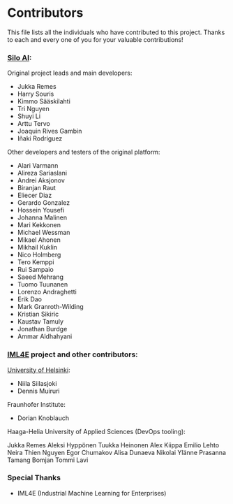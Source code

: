 # Contributors

This file lists all the individuals who have contributed to this project. Thanks to each and every one of you for your valuable contributions!

### [Silo AI](https://www.silo.ai/):

Original project leads and main developers:

- Jukka Remes
- Harry Souris
- Kimmo Sääskilahti
- Tri Nguyen
- Shuyi Li
- Arttu Tervo
- Joaquin Rives Gambin
- Iñaki Rodriguez

Other developers and testers of the original platform:

- Alari Varmann
- Alireza Sariaslani
- Andrei Aksjonov
- Biranjan Raut
- Eliecer Diaz
- Gerardo Gonzalez
- Hossein Yousefi
- Johanna Malinen
- Mari Kekkonen
- Michael Wessman
- Mikael Ahonen
- Mikhail Kuklin
- Nico Holmberg
- Tero Kemppi
- Rui Sampaio
- Saeed Mehrang
- Tuomo Tuunanen
- Lorenzo Andraghetti
- Erik Dao
- Mark Granroth-Wilding
- Kristian Sikiric
- Kaustav Tamuly
- Jonathan Burdge
- Ammar Aldhahyani

### [IML4E](https://itea4.org/project/iml4e.html) project and other contributors:

[University of Helsinki](https://www.helsinki.fi/en/researchgroups/empirical-software-engineering):

- Niila Siilasjoki
- Dennis Muiruri

Fraunhofer Institute:

- Dorian Knoblauch

Haaga-Helia University of Applied Sciences (DevOps tooling):

Jukka Remes
Aleksi Hyppönen
Tuukka Heinonen
Alex Kiippa
Emilio Lehto Neira
Thien Nguyen
Egor Chumakov
Alisa Dunaeva
Nikolai Ylänne
Prasanna Tamang Bomjan
Tommi Lavi

### Special Thanks

- IML4E (Industrial Machine Learning for Enterprises)

